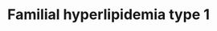 ---
annotations:
- id: DOID:0111420
  parent: genetic disease
  type: Disease Ontology
  value: familial GPIHBP1 deficiency
- id: DOID:0111422
  parent: genetic disease
  type: Disease Ontology
  value: familial lipase maturation factor 1 deficiency
- id: DOID:0111419
  parent: genetic disease
  type: Disease Ontology
  value: familial chylomicronemia due to inhibition of lipoprotein lipase activity
- id: DOID:14118
  parent: genetic disease
  type: Disease Ontology
  value: familial lipoprotein lipase deficiency
- id: PW:0000013
  parent: disease pathway
  type: Pathway Ontology
  value: disease pathway
- id: DOID:0111418
  parent: genetic disease
  type: Disease Ontology
  value: familial apolipoprotein C-II deficiency
- id: DOID:1168
  parent: genetic disease
  type: Disease Ontology
  value: familial hyperlipidemia
- id: DOID:0111417
  parent: genetic disease
  type: Disease Ontology
  value: familial chylomicronemia syndrome
authors:
- UlasBabayigit
- Fehrhart
communities:
- RareDiseases
description: Familial hyperlipidemias are classified according to the Fredrickson
  classification. Type 1 of this classification is linked to a decrease of LPL, either
  through mutations on the gene itself or because of other factors. LPL hydrolyzed
  triglycerides in chylomicrons and in very low-density lipoproteins. Type 1 familial
  hyperlipidemia shows an increase of chylomicrons. LPL normally hydrolizes these
  chylomicrons into chylomicron remnants. However, mutations in LPL have been shown
  to be the cause of the first form of type 1 hyperlipidemia. In tissue, LMF1 causes
  proper folding and assembly of LPL, which is stabalized by Sel1L. LPL is then transported
  to the endothelial cell surface of the capillary lumen, where it binds to GPIHBP1.
  APOC2 is essential for LPL activation, which is stabalized by APOA5. Studies have
  found another form of LPL activity, but with an increased amount of LPL inhibitors.
  These inhibitors are ANGPTL3,4 and 8. Which of these are inhibiting LPL depends
  on the tissue the LPL is in.
last-edited: 2021-11-30
organisms:
- Homo sapiens
redirect_from:
- /index.php/Pathway:WP5108
- /instance/WP5108
revision: null
schema-jsonld:
- '@context': https://schema.org/
  '@id': https://wikipathways.github.io/pathways/WP5108.html
  '@type': Dataset
  creator:
    '@type': Organization
    name: WikiPathways
  description: Familial hyperlipidemias are classified according to the Fredrickson
    classification. Type 1 of this classification is linked to a decrease of LPL,
    either through mutations on the gene itself or because of other factors. LPL hydrolyzed
    triglycerides in chylomicrons and in very low-density lipoproteins. Type 1 familial
    hyperlipidemia shows an increase of chylomicrons. LPL normally hydrolizes these
    chylomicrons into chylomicron remnants. However, mutations in LPL have been shown
    to be the cause of the first form of type 1 hyperlipidemia. In tissue, LMF1 causes
    proper folding and assembly of LPL, which is stabalized by Sel1L. LPL is then
    transported to the endothelial cell surface of the capillary lumen, where it binds
    to GPIHBP1. APOC2 is essential for LPL activation, which is stabalized by APOA5.
    Studies have found another form of LPL activity, but with an increased amount
    of LPL inhibitors. These inhibitors are ANGPTL3,4 and 8. Which of these are inhibiting
    LPL depends on the tissue the LPL is in.
  keywords:
  - ''
  - ANGPTL3
  - ANGPTL4
  - ANGPTL8
  - APOA1
  - APOA2
  - APOA4
  - APOA5
  - APOC2
  - CETP
  - Cholesterol
  - Chylomicron
  - Chylomicron remnant
  - Familial GPIHBP1 deficiency
  - Familial apolipoprotein C-II deficiency
  - 'Familial chylomicronemia '
  - Familial hyperlipidemia
  - 'Familial lipase maturation '
  - Familial lipoprotein lipase deficiency
  - GPIHBP1
  - HDL
  - IDL
  - LCAT
  - LDL
  - LDLR
  - LIPC
  - LMF1
  - LPL
  - LRP1
  - Lipoprotein
  - PLTP
  - Phospholipid
  - SEL1L
  - Triglyceride
  - VLDL
  - activity
  - 'due to inhibition of '
  - factor 1 deficiency
  - 'lipoprotein lipase '
  license: CC0
  name: Familial  hyperlipidemia type 1
seo: CreativeWork
title: Familial  hyperlipidemia type 1
wpid: WP5108
---